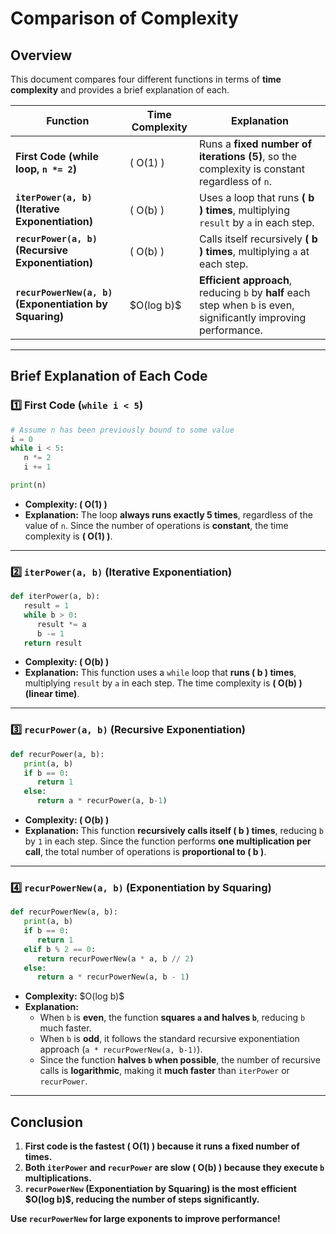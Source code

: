 # **Comparison of Complexity**

## **Overview**
This document compares four different functions in terms of **time complexity** and provides a brief explanation of each.

| Function | Time Complexity | Explanation |
|----------|---------------|-------------|
| **First Code (while loop, `n *= 2`)** | \( O(1) \) | Runs a **fixed number of iterations (5)**, so the complexity is constant regardless of `n`. |
| **`iterPower(a, b)` (Iterative Exponentiation)** | \( O(b) \) | Uses a loop that runs **\( b \) times**, multiplying `result` by `a` in each step. |
| **`recurPower(a, b)` (Recursive Exponentiation)** | \( O(b) \) | Calls itself recursively **\( b \) times**, multiplying `a` at each step. |
| **`recurPowerNew(a, b)` (Exponentiation by Squaring)** | \$O(log b)$ | **Efficient approach**, reducing `b` by **half** each step when `b` is even, significantly improving performance. |

---

## **Brief Explanation of Each Code**

### **1️⃣ First Code (`while i < 5`)**
```python
# Assume n has been previously bound to some value 
i = 0
while i < 5:
   n *= 2
   i += 1

print(n)
```
- **Complexity: \( O(1) \)**
- **Explanation:** The loop **always runs exactly 5 times**, regardless of the value of `n`. Since the number of operations is **constant**, the time complexity is **\( O(1) \)**.

---

### **2️⃣ `iterPower(a, b)` (Iterative Exponentiation)**
```python
def iterPower(a, b):
   result = 1
   while b > 0:
      result *= a
      b -= 1
   return result
```
- **Complexity: \( O(b) \)**
- **Explanation:** This function uses a `while` loop that **runs \( b \) times**, multiplying `result` by `a` in each step. The time complexity is **\( O(b) \) (linear time)**.

---

### **3️⃣ `recurPower(a, b)` (Recursive Exponentiation)**
```python
def recurPower(a, b):
   print(a, b)
   if b == 0:
      return 1
   else:
      return a * recurPower(a, b-1)
```
- **Complexity: \( O(b) \)**
- **Explanation:** This function **recursively calls itself \( b \) times**, reducing `b` by `1` in each step. Since the function performs **one multiplication per call**, the total number of operations is **proportional to \( b \)**.

---

### **4️⃣ `recurPowerNew(a, b)` (Exponentiation by Squaring)**
```python
def recurPowerNew(a, b):
   print(a, b)
   if b == 0:
      return 1
   elif b % 2 == 0:
      return recurPowerNew(a * a, b // 2)
   else:
      return a * recurPowerNew(a, b - 1)
```
- **Complexity:** \$O(log b)$ 
- **Explanation:**  
  - When `b` is **even**, the function **squares `a` and halves `b`**, reducing `b` much faster.
  - When `b` is **odd**, it follows the standard recursive exponentiation approach (`a * recurPowerNew(a, b-1)`).
  - Since the function **halves `b` when possible**, the number of recursive calls is **logarithmic**, making it **much faster** than `iterPower` or `recurPower`.

---

## **Conclusion**
1. **First code is the fastest \( O(1) \) because it runs a fixed number of times.**  
2. **Both `iterPower` and `recurPower` are slow \( O(b) \) because they execute `b` multiplications.**  
3. **`recurPowerNew` (Exponentiation by Squaring) is the most efficient \$O(log b)$, reducing the number of steps significantly.**  

**Use `recurPowerNew` for large exponents to improve performance!** 
